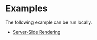 # Examples

The following example can be run locally.

- [Server-Side Rendering](./server-side-rendering/)
